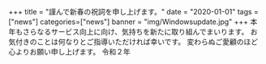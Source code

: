 +++
title = "謹んで新春の祝詞を申し上げます。"
date = "2020-01-01"
tags = ["news"]
categories=["news"]
banner = "img/Windowsupdate.jpg"
+++
本年もさらなるサービス向上に向け、気持ちを新たに取り組んでまいります。
お気付きのことは何なりとご指導いただければ幸いです。
変わらぬご愛顧のほど心よりお願い申し上げます。
令和２年